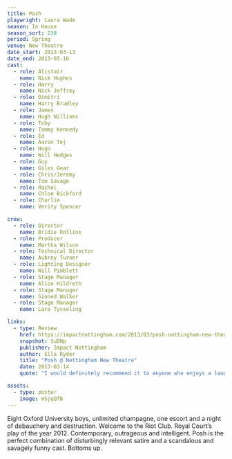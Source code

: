 ```yaml
---
title: Posh
playwright: Laura Wade
season: In House
season_sort: 230
period: Spring
venue: New Theatre
date_start: 2013-03-13
date_end: 2013-03-16
cast:
  - role: Alistair
    name: Nick Hughes
  - role: Harry
    name: Nick Jeffrey
  - role: Dimitri
    name: Harry Bradley
  - role: James
    name: Hugh Williams
  - role: Toby
    name: Tommy Kennedy
  - role: Ed
    name: Aaron Tej
  - role: Hugo
    name: Will Hedges
  - role: Guy
    name: Giles Gear
  - role: Chris/Jeremy
    name: Tom Savage
  - role: Rachel
    name: Chloe Bickford
  - role: Charlie
    name: Verity Spencer

crew:
  - role: Director
    name: Bridie Rollins
  - role: Producer
    name: Martha Wilson
  - role: Technical Director
    name: Aubrey Turner
  - role: Lighting Designer
    name: Will Pimblett
  - role: Stage Manager
    name: Alice Hildreth
  - role: Stage Manager
    name: Sioned Walker
  - role: Stage Manager
    name: Lara Tysseling

links:
  - type: Review
    href: https://impactnottingham.com/2013/03/posh-nottingham-new-theatre/
    snapshot: SuDNp
    publisher: Impact Nottingham
    author: Ella Ryder
    title: "Posh @ Nottingham New Theatre"
    date: 2013-03-14
    quote: "I would definitely recommend it to anyone who enjoys a laugh at the expense of the rich.  Is it worth going to see? Yah!"

assets:
  - type: poster
    image: mSjqQfB
---
```


Eight Oxford University boys, unlimited champagne, one escort and a night of debauchery and destruction. Welcome to the Riot Club. Royal Court’s play of the year 2012. Contemporary, outrageous and intelligent. Posh is the perfect combination of disturbingly relevant satire and a scandalous and savagely funny cast. Bottoms up.
